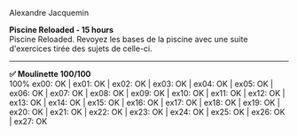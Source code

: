 Alexandre Jacquemin

**Piscine Reloaded - 15 hours**  
Piscine Reloaded. Revoyez les bases de la piscine avec une suite d'exercices tirée des sujets de celle-ci.

----

**✅ Moulinette 100/100**  
 100%
ex00: OK | ex01: OK | ex02: OK | ex03: OK | ex04: OK | ex05: OK | ex06: OK | ex07: OK | ex08: OK | ex09: OK | ex10: OK | ex11: OK | ex12: OK | ex13: OK | ex14: OK | ex15: OK | ex16: OK | ex17: OK | ex18: OK | ex19: OK | ex20: OK | ex21: OK | ex22: OK | ex23: OK | ex24: OK | ex25: OK | ex26: OK | ex27: OK
